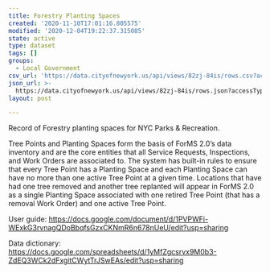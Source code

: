 ```yaml
---
title: Forestry Planting Spaces
created: '2020-11-10T17:01:16.805575'
modified: '2020-12-04T19:22:37.315085'
state: active
type: dataset
tags: []
groups:
  - Local Government
csv_url: 'https://data.cityofnewyork.us/api/views/82zj-84is/rows.csv?accessType=DOWNLOAD'
json_url: >-
  https://data.cityofnewyork.us/api/views/82zj-84is/rows.json?accessType=DOWNLOAD
layout: post

---
```

Record of Forestry planting spaces for NYC Parks & Recreation. 

Tree Points and Planting Spaces form the basis of ForMS 2.0’s data inventory and are the core entities that all Service Requests, Inspections, and Work Orders are associated to.  The system has built-in rules to ensure that every Tree Point has a Planting Space and each Planting Space can have no more than one active Tree Point at a given time.  Locations that have had one tree removed and another tree replanted will appear in ForMS 2.0 as a single Planting Space associated with one retired Tree Point (that has a removal Work Order) and one active Tree Point.

User guide: https://docs.google.com/document/d/1PVPWFi-WExkG3rvnagQDoBbqfsGzxCKNmR6n678nUeU/edit?usp=sharing

Data dictionary: https://docs.google.com/spreadsheets/d/1yMfZgcsrvx9M0b3-ZdEQ3WCk2dFxgitCWytTrJSwEAs/edit?usp=sharing
